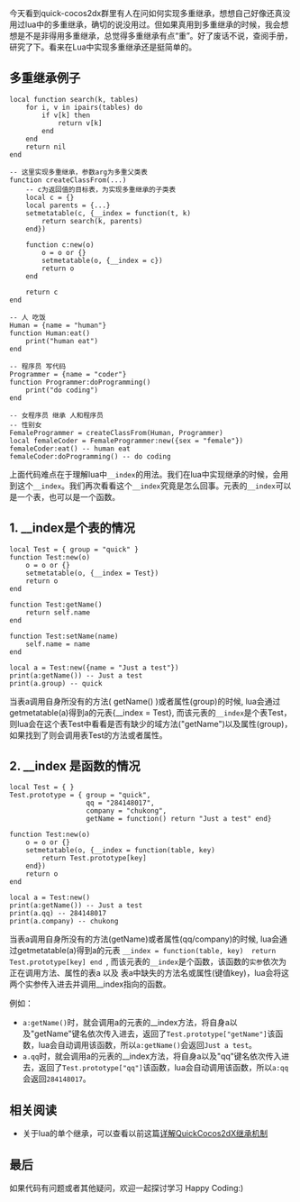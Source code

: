 今天看到quick-cocos2dx群里有人在问如何实现多重继承，想想自己好像还真没用过lua中的多重继承，确切的说没用过。但如果真用到多重继承的时候，我会想想是不是非得用多重继承，总觉得多重继承有点“重”。好了废话不说，查阅手册，研究了下。看来在Lua中实现多重继承还是挺简单的。


## 多重继承例子

```
local function search(k, tables)
	for i, v in ipairs(tables) do
		if v[k] then
			return v[k]
		end
	end
	return nil
end

-- 这里实现多重继承，参数arg为多重父类表
function createClassFrom(...)
	-- c为返回值的目标表，为实现多重继承的子类表
	local c = {}	
	local parents = {...}
	setmetatable(c, {__index = function(t, k)
		return search(k, parents)
	end})

	function c:new(o)
		o = o or {}
		setmetatable(o, {__index = c})
		return o
	end

	return c
end

-- 人 吃饭
Human = {name = "human"}
function Human:eat()
	print("human eat")
end

-- 程序员 写代码
Programmer = {name = "coder"}
function Programmer:doProgramming()
	print("do coding")
end

-- 女程序员 继承 人和程序员
-- 性别女
FemaleProgrammer = createClassFrom(Human, Programmer)
local femaleCoder = FemaleProgrammer:new({sex = "female"})
femaleCoder:eat() -- human eat
femaleCoder:doProgramming() -- do coding
```
上面代码难点在于理解lua中`__index`的用法。我们在lua中实现继承的时候，会用到这个`__index`。我们再次看看这个`__index`究竟是怎么回事。元表的`__index`可以是一个表，也可以是一个函数。

## 1. __index是个表的情况

```
local Test = { group = "quick" }
function Test:new(o)
	o = o or {}
	setmetatable(o, {__index = Test})
	return o
end

function Test:getName()
	return self.name
end

function Test:setName(name)
	self.name = name
end

local a = Test:new({name = "Just a test"})
print(a:getName()) -- Just a test
print(a.group) -- quick
```
当表a调用自身所没有的方法( getName() )或者属性(group)的时候, lua会通过getmetatable(a)得到a的元表{__index = Test}, 而该元表的`__index`是个表Test，则lua会在这个表Test中看看是否有缺少的域方法("getName")以及属性(group)，如果找到了则会调用表Test的方法或者属性。

## 2. __index 是函数的情况

```
local Test = { }
Test.prototype = { group = "quick", 
				   qq = "284148017", 
				   company = "chukong", 
				   getName = function() return "Just a test" end}

function Test:new(o)
	o = o or {}
	setmetatable(o, {__index = function(table, key)
		return Test.prototype[key]
	end})
	return o
end

local a = Test:new()
print(a:getName()) -- Just a test
print(a.qq) -- 284148017
print(a.company) -- chukong
```
当表a调用自身所没有的方法(getName)或者属性(qq/company)的时候, lua会通过getmetatable(a)得到a的元表
`__index = function(table, key)  return Test.prototype[key] end `, 而该元表的`__index`是个函数，该函数的`实参`依次为正在调用方法、属性的表a 以及 表a中缺失的方法名或属性(键值key)，lua会将这两个实参传入进去并调用__index指向的函数。

例如：

-  `a:getName()`时，就会调用a的元表的__index方法，将自身a以及"getName"键名依次传入进去，返回了`Test.prototype["getName"]`该函数，lua会自动调用该函数，所以`a:getName()`会返回`Just a test`。
-  `a.qq`时，就会调用a的元表的__index方法，将自身a以及"qq"键名依次传入进去，返回了`Test.prototype["qq"]`该函数，lua会自动调用该函数，所以`a:qq`会返回`284148017`。

## 相关阅读

-  关于lua的单个继承，可以查看以前这篇[详解QuickCocos2dX继承机制](http://childhood.logdown.com/posts/169509/detailed-quickcocos2dx-inheritance-mechanism)

## 最后
如果代码有问题或者其他疑问，欢迎一起探讨学习
Happy Coding:)
